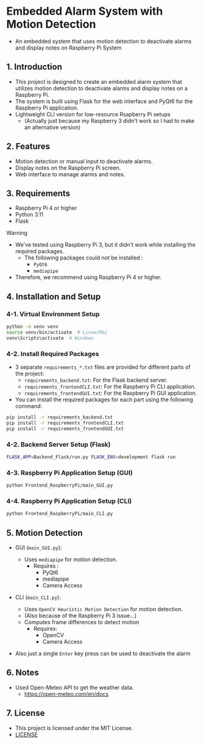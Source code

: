 # Embedded Alarm System with Motion Detection

- An embedded system that uses motion detection to deactivate alarms and display notes on Raspberry Pi System

## 1. Introduction

- This project is designed to create an embedded alarm system that utilizes motion detection to deactivate alarms and display notes on a Raspberry Pi.
- The system is built using Flask for the web interface and PyQt6 for the Raspberry Pi application.
- Lightweight CLI version for low-resource Rsapberry Pi setups
  - (Actually just because my Raspberry 3 didn't work so I had to make an alternative version)

## 2. Features

- Motion detection or manual input to deactivate alarms.
- Display notes on the Raspberry Pi screen.
- Web interface to manage alarms and notes.

## 3. Requirements

- Raspberry Pi 4 or higher
- Python 3.11
- Flask

> [!Warning]
>
> - We've tested using Raspberry Pi 3, but it didn't work while installing the required packages.
>   - The following packages could not be installed :
>     - `PyQt6`
>     - `mediapipe`
> - Therefore, we recommend using Raspberry Pi 4 or higher.

## 4. Installation and Setup

### 4-1. Virtual Environment Setup

```bash
python -m venv venv
source venv/bin/activate  # Linux/Mac
venv\Scripts\activate  # Windows
```

### 4-2. Install Required Packages

- 3 separate `requirements_*.txt` files are provided for different parts of the project:
  - `requirements_backend.txt`: For the Flask backend server.
  - `requirements_frontendCLI.txt`: For the Raspberry Pi CLI application.
  - `requirements_frontendGUI.txt`: For the Raspberry Pi GUI application.
- You can install the required packages for each part using the following command:

```bash
pip install -r requirements_backend.txt
pip install -r requirements_frontendCLI.txt
pip install -r requirements_frontendGUI.txt
```

### 4-2. Backend Server Setup (Flask)

```bash
FLASK_APP=Backend_Flask/run.py FLASK_ENV=development flask run
```

### 4-3. Raspberry Pi Application Setup (GUI)

```bash
python Frontend_RaspberryPi/main_GUI.py
```

### 4-4. Raspberry Pi Application Setup (CLI)

```bash
python Frontend_RaspberryPi/main_CLI.py
```

## 5. Motion Detection

- GUI (`main_GUI.py`):

  - Uses `mediapipe` for motion detection.
    - Requires :
      - PyQt6
      - mediapipe
      - Camera Access

- CLI (`main_CLI.py`):

  - Uses `OpenCV Heuristic Motion Detection` for motion detection.
  - (Also because of the Raspberry Pi 3 issue...)
  - Computes frame differences to detect motion
    - Requires:
      - OpenCV
      - Camera Access

- Also just a single `Enter` key press can be used to deactivate the alarm

## 6. Notes

- Used Open-Meteo API to get the weather data.
  - https://open-meteo.com/en/docs

## 7. License

- This project is licensed under the MIT License.
- [LICENSE](LICENSE)
